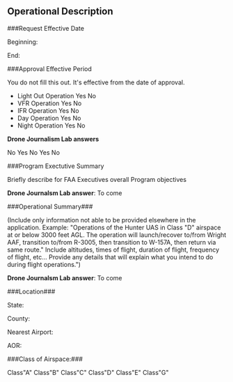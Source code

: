 ## Operational Description

###Request Effective Date

Beginning:

End:

###Approval Effective Period

You do not fill this out. It's effective from the date of approval.

* Light Out Operation	 Yes   No
* VFR Operation	 Yes   No
* IFR Operation	 Yes   No
* Day Operation	 Yes   No
* Night Operation	 Yes   No

__Drone Journalism Lab answers__

No
Yes
No
Yes
No

###Program Exectutive Summary

Briefly describe for FAA Executives overall Program objectives

__Drone Journalsm Lab answer__: To come


###Operational Summary###

(Include only information not able to be provided elsewhere in the application. Example: "Operations of the Hunter UAS in Class "D" airspace at or below 3000 feet AGL. The operation will launch/recover to/from Wright AAF, transition to/from R-3005, then transition to W-157A, then return via same route." Include altitudes, times of flight, duration of flight, frequency of flight, etc... Provide any details that will explain what you intend to do during flight operations.") 

__Drone Journalsm Lab answer__: To come

###Location###

State:

County:

Nearest Airport:

AOR:

###Class of Airspace:###

Class"A"    Class"B"   	 Class"C"    Class"D"    Class"E"    Class"G"   

